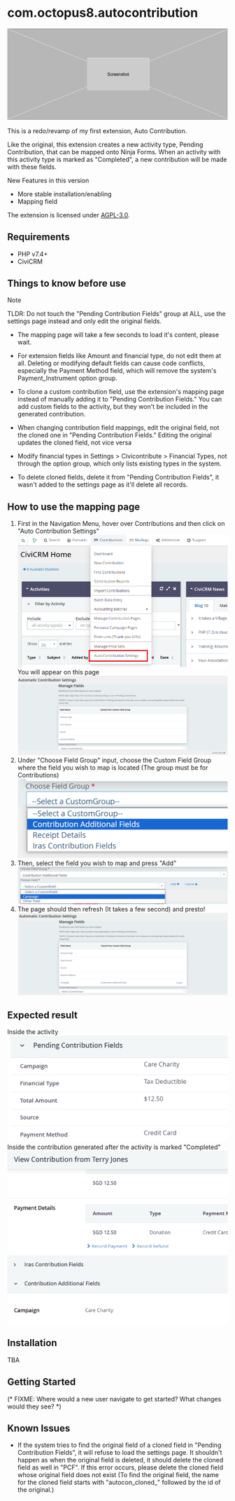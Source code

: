 # com.octopus8.autocontribution

![Screenshot](/images/screenshot.png)

This is a redo/revamp of my first extension, Auto Contribution.

Like the original, this extension creates a new activity type, Pending Contribution, that can be mapped onto Ninja Forms. When an activity with this activity type is marked as "Completed", a new contribution will be made with these fields.

New Features in this version
- More stable installation/enabling
- Mapping field

The extension is licensed under [AGPL-3.0](LICENSE.txt).

## Requirements

* PHP v7.4+
* CiviCRM

## Things to know before use

> [!NOTE]
> TLDR: Do not touch the "Pending Contribution Fields" group at ALL, use the settings page instead and only edit the original fields.

- The mapping page will take a few seconds to load it's content, please wait.

- For extension fields like Amount and financial type, do not edit them at all. Deleting or modifying default fields can cause code conflicts, especially the Payment Method field, which will remove the system's Payment_Instrument option group.

- To clone a custom contribution field, use the extension's mapping page instead of manually adding it to "Pending Contribution Fields." You can add custom fields to the activity, but they won't be included in the generated contribution.

- When changing contribution field mappings, edit the original field, not the cloned one in "Pending Contribution Fields." Editing the original updates the cloned field, not vice versa

- Modify financial types in Settings > Civicontribute > Financial Types, not through the option group, which only lists existing types in the system.

- To delete cloned fields, delete it from "Pending Contribution Fields", it wasn't added to the settings page as it'll delete all records.

## How to use the mapping page

1. First in the Navigation Menu, hover over Contributions and then click on "Auto Contribution Settings"
![Screenshot](/images/Navigate.png)
You will appear on this page
![Screenshot](/images/Navigate2.png)
1. Under "Choose Field Group" input, choose the Custom Field Group where the field you wish to map is located (The group must be for Contributions)
![Screenshot](/images/Navigate3.png)
1. Then, select the field you wish to map and press "Add"
![Screenshot](/images/Navigate4.png)
1. The page should then refresh (It takes a few second) and presto!
![Screenshot](/images/Navigate5.png)

## Expected result

Inside the activity
![Screenshot](/images/pen.png)
Inside the contribution generated after the activity is marked "Completed"
![Screenshot](/images/pen2.png)

## Installation

TBA

## Getting Started

(* FIXME: Where would a new user navigate to get started? What changes would they see? *)

## Known Issues

- If the system tries to find the original field of a cloned field in "Pending Contribution Fields", it will refuse to load the settings page. It shouldn't happen as when the original field is deleted, it should delete the cloned field as well in "PCF". If this error occurs, please delete the cloned field whose original field does not exist (To find the original field, the name for the cloned field starts with "autocon_cloned_" followed by the id of the original.)